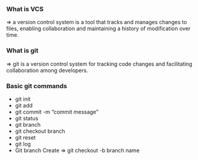 ### **What is VCS**

⇒ a version control system is a tool that tracks and manages changes to files, enabling collaboration and maintaining a history of modification over time.

### **What is git**

⇒ git is a version control system for tracking code changes and facilitating collaboration among developers.

### Basic git commands

- git init
- git add <file>
- git commit -m “commit message”
- git status
- git branch
- git checkout branch
- git reset
- git log
- Git branch Create ⇒ git checkout -b branch name
